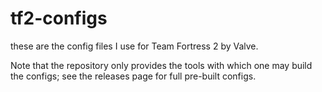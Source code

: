 # tf2-configs
these are the config files I use for Team Fortress 2 by Valve.

Note that the repository only provides the tools with which one may build the configs; see the releases page
for full pre-built configs.
